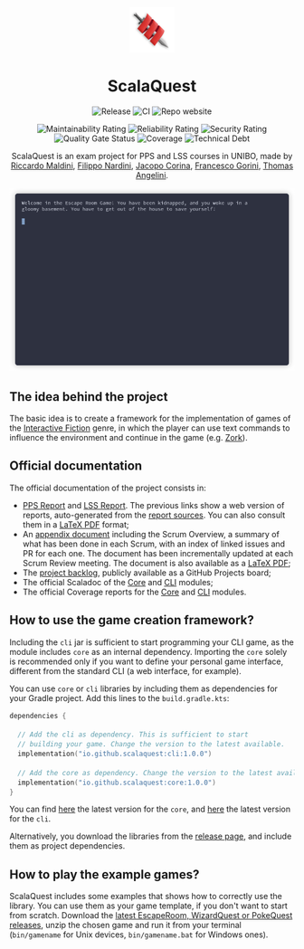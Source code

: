 <div align="center">
    <img src="https://raw.githubusercontent.com/scalaquest/PPS-19-ScalaQuest/gh-pages/images/logo.png" width="80">
</div>
<h1 align="center">ScalaQuest</h1>

<div align="center">

![Release](https://img.shields.io/github/v/release/scalaquest/PPS-19-ScalaQuest?label=Release)
![CI](https://img.shields.io/github/workflow/status/scalaquest/PPS-19-ScalaQuest/CI?label=CI)
![Repo website](https://img.shields.io/website?label=Project%20website&url=https%3A%2F%2Fscalaquest.github.io%2FPPS-19-ScalaQuest%2F)

![Maintainability Rating](https://sonarcloud.io/api/project_badges/measure?project=scalaquest_PPS-19-ScalaQuest&metric=sqale_rating)
![Reliability Rating](https://sonarcloud.io/api/project_badges/measure?project=scalaquest_PPS-19-ScalaQuest&metric=reliability_rating)
![Security Rating](https://sonarcloud.io/api/project_badges/measure?project=scalaquest_PPS-19-ScalaQuest&metric=security_rating)
![Quality Gate Status](https://sonarcloud.io/api/project_badges/measure?project=scalaquest_PPS-19-ScalaQuest&metric=alert_status)
![Coverage](https://sonarcloud.io/api/project_badges/measure?project=scalaquest_PPS-19-ScalaQuest&metric=coverage)
![Technical Debt](https://sonarcloud.io/api/project_badges/measure?project=scalaquest_PPS-19-ScalaQuest&metric=sqale_index)

ScalaQuest is an exam project for PPS and LSS courses in UNIBO, made by
[Riccardo Maldini](https://www.riccardomaldini.it),
[Filippo Nardini](https://github.com/lippo97),
[Jacopo Corina](https://github.com/corinz97),
[Francesco Gorini](https://github.com/francescogorini),
[Thomas Angelini](https://github.com/ThomasAngeliniUnibo).

</div>

![gameplay](https://raw.githubusercontent.com/scalaquest/PPS-19-ScalaQuest/gh-pages/images/gameplay.gif)

## The idea behind the project

The basic idea is to create a framework for the implementation of games of the
[Interactive Fiction](https://en.wikipedia.org/wiki/Interactive_fiction) genre,
in which the player can use text commands to influence the environment and
continue in the game (e.g. [Zork](https://en.wikipedia.org/wiki/Zork)).

## Official documentation

The official documentation of the project consists in:
- [PPS Report](https://scalaquest.github.io/Reports/pps-report/pps-report.html) and
  [LSS Report](https://scalaquest.github.io/Reports/lss-report/lss-report.html). The
  previous links show a web version of reports, auto-generated from the
  [report sources](https://github.com/scalaquest/Reports). You can also
  consult them in a [LaTeX PDF](https://github.com/scalaquest/Reports/releases/latest)
  format;
- An [appendix document](https://scalaquest.github.io/Reports/appendix/appendix.html)
  including the Scrum Overview, a summary of what has been done in each Scrum,
  with an index of linked issues and PR for each one. The document has been
  incrementally updated at each Scrum Review meeting. The document is also
  available as a [LaTeX PDF](https://github.com/scalaquest/Reports/releases/latest);
- The [project backlog](https://github.com/orgs/scalaquest/projects/1),
  publicly available as a GitHub Projects board;
- The official Scaladoc of the [Core](https://scalaquest.github.io/PPS-19-ScalaQuest/scaladoc/core/index.html)
  and [CLI](https://scalaquest.github.io/PPS-19-ScalaQuest/scaladoc/cli/index.html) modules;
- The official Coverage reports for the [Core](https://scalaquest.github.io/PPS-19-ScalaQuest/coverage/core/index.html)
  and [CLI](https://scalaquest.github.io/PPS-19-ScalaQuest/coverage/cli/index.html) modules.

## How to use the game creation framework?


Including the `cli` jar is sufficient to start programming your CLI game, as the
module includes `core` as an internal dependency. Importing the `core` solely is recommended only
if you want to define your personal game interface, different from the standard 
CLI (a web interface, for example).

You can use `core` or `cli` libraries by including them as dependencies for your Gradle project.
Add this lines to the `build.gradle.kts`:

```kotlin
dependencies {

  // Add the cli as dependency. This is sufficient to start 
  // building your game. Change the version to the latest available.
  implementation("io.github.scalaquest:cli:1.0.0")
  
  // Add the core as dependency. Change the version to the latest available.
  implementation("io.github.scalaquest:core:1.0.0")
}
```


You can find [here](https://mvnrepository.com/artifact/io.github.scalaquest/core) the latest version 
for the `core`, and [here](https://mvnrepository.com/artifact/io.github.scalaquest/cli) the latest 
version for the `cli`.

Alternatively, you download the libraries from the
[release page](https://github.com/scalaquest/PPS-19-ScalaQuest/releases/latest),
and include them as project dependencies.


## How to play the example games?

ScalaQuest includes some examples that shows how to correctly use the library.
You can use them as your game template, if you don't want to start from scratch.
Download the [latest EscapeRoom, WizardQuest or PokeQuest releases](https://github.com/scalaquest/PPS-19-ScalaQuest/releases/latest),
unzip the chosen game and run it from your terminal (`bin/gamename` for Unix
devices, `bin/gamename.bat` for Windows ones).

